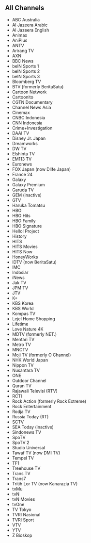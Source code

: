 ## All Channels
* ABC Australia
* Al Jazeera Arabic
* Al Jazeera English
* Animax
* AniPlus
* ANTV
* Arirang TV
* AXN
* BBC News
* beIN Sports 1
* beIN Sports 2
* beIN Sports 3
* Bloomberg TV
* BTV (formerly BeritaSatu)
* Cartoon Network
* Cartoonito
* CGTN Documentary
* Channel News Asia
* Cinemax
* CNBC Indonesia
* CNN Indonesia
* Crime+Investigation
* DAAI TV
* Disney Jr. Japan
* Dreamworks
* DW TV
* Elshinta TV
* EM113 TV
* Euronews
* FOX Japan (now Dlife Japan)
* France 24
* Galaxy
* Galaxy Premium
* Garuda TV
* GEM (inactive)
* GTV
* Haruka Tomatsu
* HBO
* HBO Hits
* HBO Family
* HBO Signature
* Hello! Project
* History
* HITS
* HITS Movies
* HITS Now
* HoneyWorks
* IDTV (now BeritaSatu)
* IMC
* Indosiar
* iNews
* Jak TV
* JPM TV
* JTV
* K+
* KBS Korea
* KBS World
* Kompas TV
* Lejel Home Shopping
* Lifetime
* Love Nature 4K
* MDTV (formerly NET.)
* Mentari TV
* Metro TV
* MNCTV
* Moji TV (formerly O Channel)
* NHK World Japan
* Nippon TV
* Nusantara TV
* ONE
* Outdoor Channel
* Quran TV
* Rajawali Televisi (RTV)
* RCTI
* Rock Action (formerly Rock Extreme)
* Rock Entertainment
* Rodja TV
* Russia Today (RT)
* SCTV
* SEA Today (inactive)
* Sindonews TV
* SpoTV
* SpoTV 2
* Studio Universal
* Tawaf TV (now DMI TV)
* Tempel TV
* TF1
* Treehouse TV
* Trans TV
* Trans7
* Tritih Lor TV (now Kanarazia TV)
* tvMu
* tvN
* tvN Movies
* tvOne
* TV Tokyo
* TVRI Nasional
* TVRI Sport
* VTV
* YTV
* Z Bioskop
